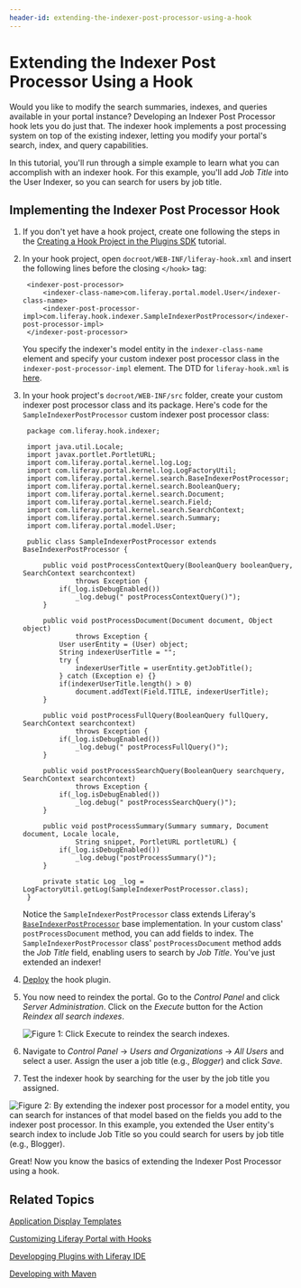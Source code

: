 ```yaml
---
header-id: extending-the-indexer-post-processor-using-a-hook
---
```


# Extending the Indexer Post Processor Using a Hook

Would you like to modify the search summaries, indexes, and queries available in
your portal instance? Developing an Indexer Post Processor hook lets you do just
that. The indexer hook implements a post processing system on top of the
existing indexer, letting you modify your portal's search, index, and query 
capabilities.

In this tutorial, you'll run through a simple example to learn what you can 
accomplish with an indexer hook. For this example, you'll add *Job Title* into 
the User Indexer, so you can search for users by job title.

## Implementing the Indexer Post Processor Hook

1. If you don't yet have a hook project, create one following the steps in the 
   [Creating a Hook Project in the Plugins SDK](/docs/6-2/tutorials/-/knowledge_base/t/creating-a-hook-project-in-the-plugins-sdk)
   tutorial.

2. In your hook project, open `docroot/WEB-INF/liferay-hook.xml` and insert the
   following lines before the closing `</hook>` tag:

        <indexer-post-processor>
            <indexer-class-name>com.liferay.portal.model.User</indexer-class-name>
            <indexer-post-processor-impl>com.liferay.hook.indexer.SampleIndexerPostProcessor</indexer-post-processor-impl>
        </indexer-post-processor>

    You specify the indexer's model entity in the `indexer-class-name` element
    and specify your custom indexer post processor class in the
    `indexer-post-processor-impl` element. The DTD for `liferay-hook.xml` is
    [here](https://docs.liferay.com/portal/6.2/definitions/liferay-hook_6_2_0.dtd.html). 

3. In your hook project's `docroot/WEB-INF/src` folder, create your custom
   indexer post processor class and its package. Here's code for the
   `SampleIndexerPostProcessor` custom indexer post processor class:

        package com.liferay.hook.indexer;

        import java.util.Locale;
        import javax.portlet.PortletURL;
        import com.liferay.portal.kernel.log.Log;
        import com.liferay.portal.kernel.log.LogFactoryUtil;
        import com.liferay.portal.kernel.search.BaseIndexerPostProcessor;
        import com.liferay.portal.kernel.search.BooleanQuery;
        import com.liferay.portal.kernel.search.Document;
        import com.liferay.portal.kernel.search.Field;
        import com.liferay.portal.kernel.search.SearchContext;
        import com.liferay.portal.kernel.search.Summary;
        import com.liferay.portal.model.User;

        public class SampleIndexerPostProcessor extends BaseIndexerPostProcessor {

            public void postProcessContextQuery(BooleanQuery booleanQuery, SearchContext searchcontext)
                    throws Exception {
                if(_log.isDebugEnabled())
                    _log.debug(" postProcessContextQuery()");
            }

            public void postProcessDocument(Document document, Object object)
                    throws Exception {
                User userEntity = (User) object;
                String indexerUserTitle = "";
                try {
                    indexerUserTitle = userEntity.getJobTitle();
                } catch (Exception e) {}
                if(indexerUserTitle.length() > 0)
                    document.addText(Field.TITLE, indexerUserTitle);
            }

            public void postProcessFullQuery(BooleanQuery fullQuery, SearchContext searchcontext)
                    throws Exception {
                if(_log.isDebugEnabled())
                    _log.debug(" postProcessFullQuery()");
            }

            public void postProcessSearchQuery(BooleanQuery searchquery, SearchContext searchcontext)
                    throws Exception {
                if(_log.isDebugEnabled())
                    _log.debug(" postProcessSearchQuery()");
            }

            public void postProcessSummary(Summary summary, Document document, Locale locale,
                    String snippet, PortletURL portletURL) {
                if(_log.isDebugEnabled())
                    _log.debug("postProcessSummary()");
            }

            private static Log _log = LogFactoryUtil.getLog(SampleIndexerPostProcessor.class);
        }

	Notice the `SampleIndexerPostProcessor` class extends Liferay's
	[`BaseIndexerPostProcessor`](https://docs.liferay.com/portal/6.2/javadocs/com/liferay/portal/kernel/search/BaseIndexerPostProcessor.html)
	base implementation. In your custom class' `postProcessDocument` method, you
	can add fields to index. The `SampleIndexerPostProcessor` class'
	`postProcessDocument` method adds the *Job Title* field, enabling users to
	search by *Job Title*. You've just extended an indexer!
	
4. [Deploy](/docs/6-2/tutorials/-/knowledge_base/t/deploying-plugins-to-a-local-portal-instance)
   the hook plugin. 

5. You now need to reindex the portal. Go to the *Control Panel* and click 
   *Server Administration*. Click on the *Execute* button for the Action
   *Reindex all search indexes*.
   
    ![Figure 1: Click *Execute* to reindex the search indexes.](../../images/reindex-search-indexes.png)
   
6. Navigate to *Control Panel* &rarr; *Users and Organizations* &rarr; *All
   Users* and select a user. Assign the user a job title (e.g., *Blogger*) and
   click *Save*.

7. Test the indexer hook by searching for the user by the job title you
   assigned. 

![Figure 2: By extending the indexer post processor for a model entity, you can search for instances of that model based on the fields you add to the indexer post processor. In this example, you extended the User entity's search index to include *Job Title* so you could search for users by job title (e.g., *Blogger*).](../../images/indexer-hook-search.png)

Great! Now you know the basics of extending the Indexer Post Processor using a 
hook.

## Related Topics

[Application Display Templates](/docs/6-2/tutorials/-/knowledge_base/t/application-display-templates)

[Customizing Liferay Portal with Hooks](/docs/6-2/tutorials/-/knowledge_base/t/customizing-liferay-portal)

[Developging Plugins with Liferay IDE](/docs/6-2/tutorials/-/knowledge_base/t/liferay-ide)

[Developing with Maven](/docs/6-2/tutorials/-/knowledge_base/t/maven)
